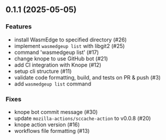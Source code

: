 ## 0.1.1 (2025-05-05)

### Features

- install WasmEdge to specified directory (#26)
- implement `wasmedgeup list` with libgit2 (#25)
- command 'wasmedgeup list' (#17)
- change knope to use GitHub bot (#21)
- add CI integration with Knope (#12)
- setup cli structure (#11)
- validate code formatting, build, and tests on PR & push (#3)
- add `wasmedgeup list` command

### Fixes

- knope bot commit message (#30)
- update `mozilla-actions/sccache-action` to v0.0.8 (#20)
- knope action version (#16)
- workflows file formatting (#13)
